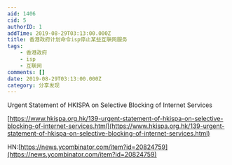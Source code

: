 ```yaml
---
aid: 1406
cid: 5
authorID: 1
addTime: 2019-08-29T03:13:00.000Z
title: 香港政府计划命令isp停止某些互联网服务
tags:
    - 香港政府
    - isp
    - 互联网
comments: []
date: 2019-08-29T03:13:00.000Z
category: 分享发现
---
```


Urgent Statement of HKISPA on Selective Blocking of Internet Services

[https://www.hkispa.org.hk/139-urgent-statement-of-hkispa-on-selective-blocking-of-internet-services.html](https://www.hkispa.org.hk/139-urgent-statement-of-hkispa-on-selective-blocking-of-internet-services.html)

HN:[https://news.ycombinator.com/item?id=20824759](https://news.ycombinator.com/item?id=20824759)
